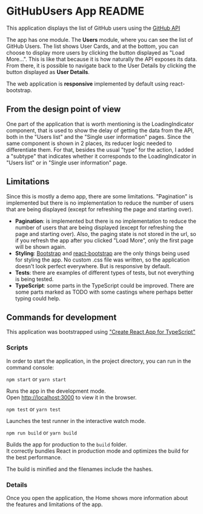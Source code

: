 # GitHubUsers App README

This application displays the list of GitHub users using the [GitHub API](https://developer.github.com/v3/users/#get-all-users)

The app has one module. The **Users** module, where you can see the list of GitHub Users. The list shows User Cards, and at the bottom, you can choose to display more users by clicking the button displayed as "Load More...". This is like that because it is how naturally the API exposes its data.
From there, it is possible to navigate back to the User Details by clicking the button displayed as **User Details**.

The web application is **responsive** implemented by default using react-bootstrap.

## From the design point of view

One part of the application that is worth mentioning is the LoadingIndicator component, that is used to show the delay of getting the data from the API, both in the "Users list" and the "Single user information" pages.
Since the same component is shown in 2 places, its reducer logic needed to differentiate them. For that, besides the usual "type" for the action, I added a "subtype" that indicates whether it corresponds to the LoadingIndicator in "Users list" or in "Single user information" page.

## Limitations

Since this is mostly a demo app, there are some limitations.
"Pagination" is implemented but there is no implementation to reduce the number of users that are being displayed (except for refreshing the page and starting over).

- **Pagination**: is implemented but there is no implementation to reduce the number of users that are being displayed (except for refreshing the page and starting over). Also, the paging state is not stored in the url, so if you refresh the app after you clicked "Load More", only the first page will be shown again.
- **Styling**: [Bootstrap](http://getbootstrap.com/css) and [react-bootstrap](https://react-bootstrap.github.io/components.html) are the only things being used for styling the app. No custom .css file was written, so the application doesn't look perfect everywhere. But is responsive by default.
- **Tests**: there are examples of different types of tests, but not everything is being tested.
- **TypeScript**: some parts in the TypeScript could be improved. There are some parts marked as TODO with some castings where perhaps better typing could help.

## Commands for development

This application was bootstrapped using ["Create React App for TypeScript"](https://github.com/wmonk/create-react-app-typescript)

### Scripts

In order to start the application, in the project directory, you can run in the command console:

`npm start` or `yarn start`

Runs the app in the development mode.<br>
Open [http://localhost:3000](http://localhost:3000) to view it in the browser.

`npm test` or `yarn test`

Launches the test runner in the interactive watch mode.

`npm run build` or `yarn build`

Builds the app for production to the `build` folder.<br>
It correctly bundles React in production mode and optimizes the build for the best performance.

The build is minified and the filenames include the hashes.<br>

### Details

Once you open the application, the Home shows more information about the features and limitations of the app.
